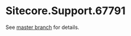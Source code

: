 # Sitecore.Support.67791

See [master branch](https://github.com/sitecoresupport/Sitecore.Support.67791) for details.